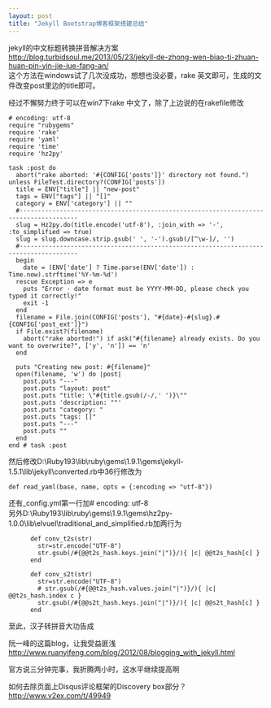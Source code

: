```yaml
---
layout: post
title: "Jekyll Bootstrap博客框架搭建总结"
---
```


jekyll的中文标题转换拼音解决方案   
http://blog.turbidsoul.me/2013/05/23/jekyll-de-zhong-wen-biao-ti-zhuan-huan-pin-yin-jie-jue-fang-an/  
这个方法在windows试了几次没成功，想想也没必要，rake 英文即可，生成的文件改变post里边的title即可。


经过不懈努力终于可以在win7下rake 中文了，除了上边说的在rakefile修改  


	# encoding: utf-8
	require "rubygems"
	require 'rake'
	require 'yaml'
	require 'time'
	require 'hz2py'

	task :post do
	  abort("rake aborted: '#{CONFIG['posts']}' directory not found.") unless FileTest.directory?(CONFIG['posts'])
	  title = ENV["title"] || "new-post"
	  tags = ENV["tags"] || "[]"
	  category = ENV['category'] || ""
	  #--------------------------------------------------------------------------------------
	  slug = Hz2py.do(title.encode('utf-8'), :join_with => '-', :to_simplified => true)
	  slug = slug.downcase.strip.gsub(' ', '-').gsub(/[^\w-]/, '')
	  #--------------------------------------------------------------------------------------
	  begin
	    date = (ENV['date'] ? Time.parse(ENV['date']) : Time.now).strftime('%Y-%m-%d')
	  rescue Exception => e
	    puts "Error - date format must be YYYY-MM-DD, please check you typed it correctly!"
	    exit -1
	  end
	  filename = File.join(CONFIG['posts'], "#{date}-#{slug}.#{CONFIG['post_ext']}")
	  if File.exist?(filename)
	    abort("rake aborted!") if ask("#{filename} already exists. Do you want to overwrite?", ['y', 'n']) == 'n'
	  end

	  puts "Creating new post: #{filename}"
	  open(filename, 'w') do |post|
	    post.puts "---"
	    post.puts "layout: post"
	    post.puts "title: \"#{title.gsub(/-/,' ')}\""
	    post.puts 'description: ""'
	    post.puts "category: "
	    post.puts "tags: []"
	    post.puts "---"
	    post.puts ""
	  end
	end # task :post

然后修改D:\Ruby193\lib\ruby\gems\1.9.1\gems\jekyll-1.5.1\lib\jekyll\converted.rb中36行修改为  

	def read_yaml(base, name, opts = {:encoding => "utf-8"})

还有_config.yml第一行加# encoding: utf-8   
另外D:\Ruby193\lib\ruby\gems\1.9.1\gems\hz2py-1.0.0\lib\elvuel\traditional_and_simplified.rb加两行为  

	      def conv_t2s(str)
	      	str=str.encode("UTF-8")
	        str.gsub(/#{@@t2s_hash.keys.join("|")}/){ |c| @@t2s_hash[c] }
	      end
	    
	      def conv_s2t(str)
	      	str=str.encode("UTF-8")
	        # str.gsub(/#{@@t2s_hash.values.join("|")}/){ |c| @@t2s_hash.index c }
	        str.gsub(/#{@@s2t_hash.keys.join("|")}/){ |c| @@s2t_hash[c] }
	      end


至此，汉子转拼音大功告成

阮一峰的这篇blog，让我受益匪浅
http://www.ruanyifeng.com/blog/2012/08/blogging_with_jekyll.html

官方说三分钟完事，我折腾两小时，这水平继续提高啊

如何去除页面上Disqus评论框架的Discovery box部分？ http://www.v2ex.com/t/49949
